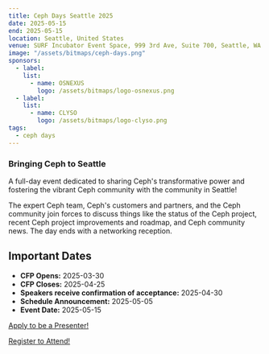 ```yaml
---
title: Ceph Days Seattle 2025
date: 2025-05-15
end: 2025-05-15
location: Seattle, United States
venue: SURF Incubator Event Space, 999 3rd Ave, Suite 700, Seattle, WA 98104
image: "/assets/bitmaps/ceph-days.png"
sponsors:
  - label:
    list:
      - name: OSNEXUS
        logo: /assets/bitmaps/logo-osnexus.png
  - label:
    list:
      - name: CLYSO
        logo: /assets/bitmaps/logo-clyso.png
tags:
  - ceph days
---
```


### Bringing Ceph to Seattle 

A full-day event dedicated to sharing Ceph's transformative power and fostering
the vibrant Ceph community with the community in Seattle!

The expert Ceph team, Ceph's customers and partners, and the Ceph community
join forces to discuss things like the status of the Ceph project, recent Ceph
project improvements and roadmap, and Ceph community news. The day ends with
a networking reception.

## Important Dates

- **CFP Opens:** 2025-03-30
- **CFP Closes:** 2025-04-25
- **Speakers receive confirmation of acceptance:** 2025-04-30
- **Schedule Announcement:** 2025-05-05
- **Event Date:** 2025-05-15

<a class="button" href="https://forms.gle/qQdBPe6qsuU2TSq67">Apply to be a Presenter!</a>

<a class="button" href="https://osnexus.regfox.com/ceph-days-seattle-2025">Register to Attend!</a>
